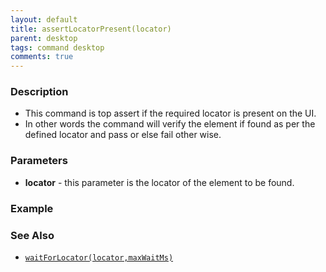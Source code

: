 ```yaml
---
layout: default
title: assertLocatorPresent(locator)
parent: desktop
tags: command desktop
comments: true
---
```


### Description
- This command is top assert if the required locator is present on the UI.
- In other words the command will verify the element if found as per the defined locator and pass or else fail other wise.


### Parameters
- **locator** - this parameter is the locator of the element to be found.


### Example


### See Also
- [`waitForLocator(locator,maxWaitMs)`](waitForLocator(locator,maxWaitMs))
